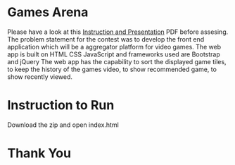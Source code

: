 # Games Arena

 Please have a look at this  [Instruction and Presentation] PDF before assesing.
The problem statement for the contest was to develop the front end application which will be a aggregator platform for video games.
The web app is built on HTML CSS JavaScript and frameworks used are Bootstrap and jQuery
The web app has the capability to sort the displayed game tiles, to keep the history of the games video, to show recommended game, to show recently viewed.

# Instruction  to Run
Download the zip and open index.html

# Thank You
   [Instruction and Presentation]: <https://drive.google.com/open?id=1ZKJzBt0ZqDgFdWOxy5BxnTZnNLqWhJLk>
